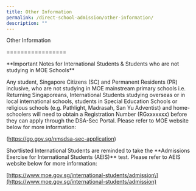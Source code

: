 ```yaml
---
title: Other Information
permalink: /direct-school-admission/other-information/
description: ""
---
```

Other Information

\=================

\*\*Important Notes for International Students & Students who are not studying in MOE Schools\*\*

Any student, Singapore Citizens (SC) and Permanent Residents (PR) inclusive, who are not studying in MOE mainstream primary schools i.e. Returning Singaporeans, International Students studying overseas or in local international schools, students in Special Education Schools or religious schools (e.g. Pathlight, Madrasah, San Yu Adventist) and home-schoolers will need to obtain a Registration Number (RGxxxxxxx) before they can apply through the DSA-Sec Portal. Please refer to MOE website below for more information:

(https://go.gov.sg/nmsdsa-sec-application)

Shortlisted International Students are reminded to take the \*\*Admissions Exercise for International Students (AEIS)\*\* test. Please refer to AEIS website below for more information:

\[https://www.moe.gov.sg/international-students/admission\](https://www.moe.gov.sg/international-students/admission)